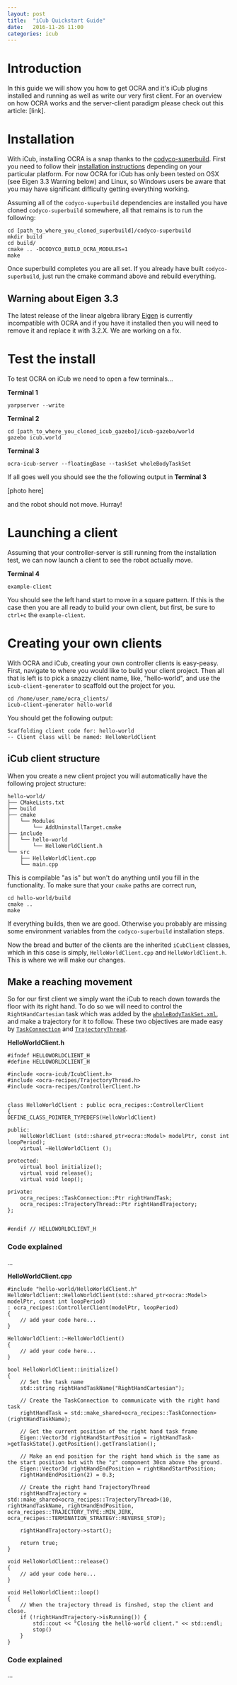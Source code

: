 ```yaml
---
layout: post
title:  "iCub Quickstart Guide"
date:   2016-11-26 11:00
categories: icub
---
```


# Introduction
In this guide we will show you how to get OCRA and it's iCub plugins installed and running as well as write our very first client. For an overview on how OCRA works and the server-client paradigm please check out this article: [link].

# Installation
With iCub, installing OCRA is a snap thanks to the [codyco-superbuild](https://github.com/robotology/codyco-superbuild). First you need to follow their [installation instructions](https://github.com/robotology/codyco-superbuild#installation) depending on your particular platform. For now OCRA for iCub has only been tested on OSX (see Eigen 3.3 Warning below) and Linux, so Windows users be aware that you may have significant difficulty getting everything working.

Assuming all of the `codyco-superbuild` dependencies are installed you have cloned `codyco-superbuild` somewhere, all that remains is to run the following:

```
cd [path_to_where_you_cloned_superbuild]/codyco-superbuild
mkdir build
cd build/
cmake .. -DCODYCO_BUILD_OCRA_MODULES=1
make
```

Once superbuild completes you are all set. If you already have built `codyco-superbuild`, just run the cmake command above and rebuild everything.

## Warning about Eigen 3.3 
The latest release of the linear algebra library [Eigen](http://eigen.tuxfamily.org/index.php?title=Main_Page) is currently incompatible with OCRA and if you have it installed then you will need to remove it and replace it with 3.2.X. We are working on a fix.

# Test the install
To test OCRA on iCub we need to open a few terminals...

**Terminal 1**

```
yarpserver --write
```

**Terminal 2**

```
cd [path_to_where_you_cloned_icub_gazebo]/icub-gazebo/world
gazebo icub.world
```

**Terminal 3**

```
ocra-icub-server --floatingBase --taskSet wholeBodyTaskSet
```

If all goes well you should see the the following output in **Terminal 3**

[photo here]

and the robot should not move. Hurray!


# Launching a client
Assuming that your controller-server is still running from the installation test, we can now launch a client to see the robot actually move. 

**Terminal 4**

```
example-client
```

You should see the left hand start to move in a square pattern. If this is the case then you are all ready to build your own client, but first, be sure to `ctrl+c` the `example-client`. 

# Creating your own clients
With OCRA and iCub, creating your own controller clients is easy-peasy. First, navigate to where you would like to build your client project. Then all that is left is to pick a snazzy client name, like, "hello-world", and use the `icub-client-generator` to scaffold out the project for you.

```
cd /home/user_name/ocra_clients/
icub-client-generator hello-world
```

You should get the following output:
```
Scaffolding client code for: hello-world
-- Client class will be named: HelloWorldClient
```

## iCub client structure

When you create a new client project you will automatically have the following project structure:

```
hello-world/
├── CMakeLists.txt
├── build
├── cmake
│   └── Modules
│       └── AddUninstallTarget.cmake
├── include
│   └── hello-world
│       └── HelloWorldClient.h
└── src
    ├── HelloWorldClient.cpp
    └── main.cpp
```

This is compilable "as is" but won't do anything until you fill in the functionality. To make sure that your `cmake` paths are correct run,
```
cd hello-world/build
cmake ..
make 
```
If everything builds, then we are good. Otherwise you probably are missing some environment variables from the `codyco-superbuild` installation steps. 

Now the bread and butter of the clients are the inherited `iCubClient` classes, which in this case is simply, `HelloWorldClient.cpp` and `HelloWorldClient.h`. This is where we will make our changes. 

## Make a reaching movement
So for our first client we simply want the iCub to reach down towards the floor with its right hand. To do so we will need to control the `RightHandCartesian` task which was added by the [`wholeBodyTaskSet.xml`](https://github.com/ocra-recipes/ocra-wbi-plugins/blob/master/ocra-icub-server/app/robots/icubGazeboSim/taskSets/wholeBodyTaskSet.xml), and make a trajectory for it to follow. These two objectives are made easy by [`TaskConnection`](https://github.com/ocra-recipes/ocra-recipes/blob/master/ocra-recipes/include/ocra-recipes/TaskConnection.h) and [`TrajectoryThread`](https://github.com/ocra-recipes/ocra-recipes/blob/master/ocra-recipes/include/ocra-recipes/TrajectoryThread.h).

**HelloWorldClient.h**

```
#ifndef HELLOWORLDCLIENT_H
#define HELLOWORLDCLIENT_H

#include <ocra-icub/IcubClient.h>
#include <ocra-recipes/TrajectoryThread.h>
#include <ocra-recipes/ControllerClient.h>


class HelloWorldClient : public ocra_recipes::ControllerClient
{
DEFINE_CLASS_POINTER_TYPEDEFS(HelloWorldClient)

public:
    HelloWorldClient (std::shared_ptr<ocra::Model> modelPtr, const int loopPeriod);
    virtual ~HelloWorldClient ();

protected:
    virtual bool initialize();
    virtual void release();
    virtual void loop();

private:
    ocra_recipes::TaskConnection::Ptr rightHandTask;
    ocra_recipes::TrajectoryThread::Ptr rightHandTrajectory;
};


#endif // HELLOWORLDCLIENT_H
```

### Code explained
...


**HelloWorldClient.cpp**

```
#include "hello-world/HelloWorldClient.h"
HelloWorldClient::HelloWorldClient(std::shared_ptr<ocra::Model> modelPtr, const int loopPeriod)
: ocra_recipes::ControllerClient(modelPtr, loopPeriod)
{
    // add your code here...
}

HelloWorldClient::~HelloWorldClient()
{
    // add your code here...
}

bool HelloWorldClient::initialize()
{
    // Set the task name
    std::string rightHandTaskName("RightHandCartesian");

    // Create the TaskConnection to communicate with the right hand task
    rightHandTask = std::make_shared<ocra_recipes::TaskConnection>(rightHandTaskName);

    // Get the current position of the right hand task frame
    Eigen::Vector3d rightHandStartPosition = rightHandTask->getTaskState().getPosition().getTranslation();

    // Make an end position for the right hand which is the same as the start position but with the "z" component 30cm above the ground.
    Eigen::Vector3d rightHandEndPosition = rightHandStartPosition;
    rightHandEndPosition(2) = 0.3;

    // Create the right hand TrajectoryThread
    rightHandTrajectory = std::make_shared<ocra_recipes::TrajectoryThread>(10, rightHandTaskName, rightHandEndPosition, ocra_recipes::TRAJECTORY_TYPE::MIN_JERK, ocra_recipes::TERMINATION_STRATEGY::REVERSE_STOP);

    rightHandTrajectory->start();

    return true;
}

void HelloWorldClient::release()
{
    // add your code here...
}

void HelloWorldClient::loop()
{
    // When the trajectory thread is finshed, stop the client and close.
    if (!rightHandTrajectory->isRunning()) {
        std::cout << "Closing the hello-world client." << std::endl;
        stop()
    }
}

```

### Code explained

...
